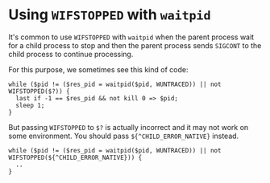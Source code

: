 # Using `WIFSTOPPED` with `waitpid`

It's common to use `WIFSTOPPED` with `waitpid` when the parent process wait for a child process to stop and then the parent process sends `SIGCONT` to the child process to continue processing.

For this purpose, we sometimes see this kind of code:

    while ($pid != ($res_pid = waitpid($pid, WUNTRACED)) || not WIFSTOPPED($?)) {
      last if -1 == $res_pid && not kill 0 => $pid;
      sleep 1;
    }

But passing `WIFSTOPPED` to `$?` is actually incorrect and it may not work on some environment. You should pass `${^CHILD_ERROR_NATIVE}` instead.

    while ($pid != ($res_pid = waitpid($pid, WUNTRACED)) || not WIFSTOPPED(${^CHILD_ERROR_NATIVE})) {
      ..
    }
